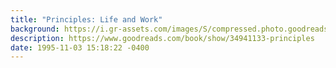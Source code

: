 ```yaml
---
title: "Principles: Life and Work"
background: https://i.gr-assets.com/images/S/compressed.photo.goodreads.com/books/1506862923l/34941133._SX50_.jpg
description: https://www.goodreads.com/book/show/34941133-principles
date: 1995-11-03 15:18:22 -0400
---
```

